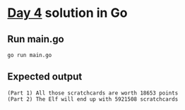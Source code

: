 # [Day 4](https://adventofcode.com/2023/day/4) solution in Go

## Run main.go
```console
go run main.go
```
## Expected output
```console
(Part 1) All those scratchcards are worth 18653 points
(Part 2) The Elf will end up with 5921508 scratchcards
```
